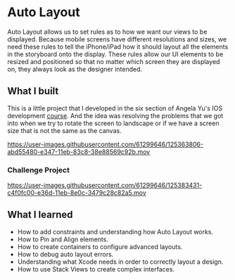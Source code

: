 # Auto Layout 

Auto Layout allows us to set rules as to how we want our views to be displayed. Because mobile screens have different resolutions and sizes, we need these rules to tell the iPhone/iPad how it should layout all the elements in the storyboard onto the display. These rules allow our UI elements to be resized and positioned so that no matter which screen they are displayed on, they always look as the designer intended.

## What I built

This is a little project that I developed in the six section of Angela Yu's IOS development <a href="https://www.udemy.com/course/ios-13-app-development-bootcamp/" target="_blank">course</a>. And the idea was resolving the problems that we got into when we try to rotate the screen to landscape or if we have a screen size that is not the same as the canvas. 

https://user-images.githubusercontent.com/61299646/125363806-abd55480-e347-11eb-83c8-38e88569c92b.mov

### Challenge Project

https://user-images.githubusercontent.com/61299646/125383431-c4f0fc00-e36d-11eb-8e0c-3479c28c82a5.mov


## What I learned

* How to add constraints and understanding how Auto Layout works.
* How to Pin and Align elements.
* How to create containers to configure advanced layouts.
* How to debug auto layout errors.
* Understanding what Xcode needs in order to correctly layout a design.
* How to use Stack Views to create complex interfaces.



